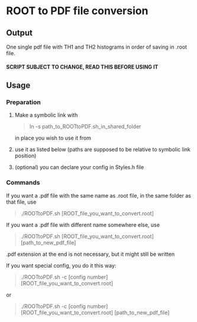 # ROOT to PDF file conversion

## Output

One single pdf file with TH1 and TH2 histograms in order of saving in .root file.
#### SCRIPT SUBJECT TO CHANGE, READ THIS BEFORE USING IT

## Usage

### Preparation

1. Make a symbolic link with
   >ln -s path_to_ROOTtoPDF.sh_in_shared_folder

   in place you wish to use it from
   
2. use it as listed below (paths are supposed to be relative to symbolic link position)
3. (optional) you can declare your config in Styles.h file

### Commands

If you want a .pdf file with the same name as .root file, in the same folder as that file, use

>./ROOTtoPDF.sh [ROOT_file_you_want_to_convert.root]

If you want a .pdf file with different name somewhere else, use

>./ROOTtoPDF.sh [ROOT_file_you_want_to_convert.root] [path_to_new_pdf_file]

.pdf extension at the end is not necessary, but it might still be written

If you want special config, you do it this way:

>./ROOTtoPDF.sh -c [config number] [ROOT_file_you_want_to_convert.root]

or

>./ROOTtoPDF.sh -c [config number] [ROOT_file_you_want_to_convert.root] [path_to_new_pdf_file]